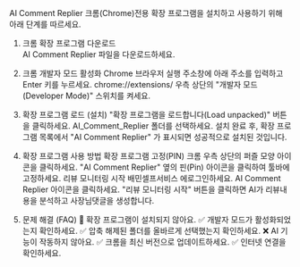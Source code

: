 
AI Comment Replier 크롬(Chrome)전용 확장 프로그램을 설치하고 사용하기 위해 아래 단계를 따르세요.


1. 크롬 확장 프로그램 다운로드      
AI Comment Replier 파일을 다운로드하세요.

2. 크롬 개발자 모드 활성화
Chrome 브라우저 실행
주소창에 아래 주소를 입력하고 Enter 키를 누르세요.
chrome://extensions/
우측 상단의 "개발자 모드(Developer Mode)" 스위치를 켜세요.

3. 확장 프로그램 로드 (설치)
"확장 프로그램을 로드합니다(Load unpacked)" 버튼을 클릭하세요.
AI_Comment_Replier 폴더를 선택하세요.
설치 완료 후, 확장 프로그램 목록에서 "AI Comment Replier" 가 표시되면 성공적으로 설치된 것입니다.

4. 확장 프로그램 사용 방법
확장 프로그램 고정(PIN)
크롬 우측 상단의 퍼즐 모양 아이콘을 클릭하세요.
"AI Comment Replier" 옆의 핀(Pin) 아이콘을 클릭하여 툴바에 고정하세요.
리뷰 모니터링 시작
배민셀프서비스 에로그인하세요.
AI Comment Replier 아이콘을 클릭하세요.
"리뷰 모니터링 시작" 버튼을 클릭하면 AI가 리뷰내용을 분석하고 사장님댓글을 생성합니다.

5. 문제 해결 (FAQ)
🚫 확장 프로그램이 설치되지 않아요.
✅ 개발자 모드가 활성화되었는지 확인하세요.
✅ 압축 해제된 폴더를 올바르게 선택했는지 확인하세요.
❌ AI 기능이 작동하지 않아요.
✅ 크롬을 최신 버전으로 업데이트하세요.
✅ 인터넷 연결을 확인하세요.
